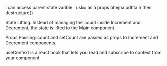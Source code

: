 i can access parent state varible , usko as a props bhejna pdhta h then destructure{}


State Lifting: Instead of managing the count inside Increment and Decrement, the state is lifted to the Main component.

Props Passing: count and setCount are passed as props to Increment and Decrement components.









<!-- useContext Hook -->
useContext is a react hook that lets you read and subscribe to context from your component
